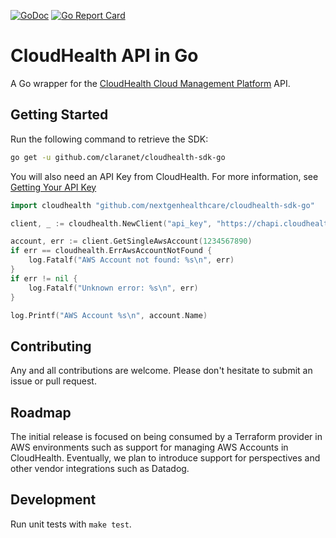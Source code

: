 [![GoDoc](http://img.shields.io/badge/godoc-reference-blue.svg)](https://godoc.org/github.com/nextgenhealthcare/cloudhealth-sdk-go)
[![Go Report Card](https://goreportcard.com/badge/github.com/nextgenhealthcare/cloudhealth-sdk-go)](https://goreportcard.com/report/github.com/nextgenhealthcare/cloudhealth-sdk-go)

# CloudHealth API in Go

A Go wrapper for the [CloudHealth Cloud Management Platform](https://www.cloudhealthtech.com/) API.

## Getting Started

Run the following command to retrieve the SDK:

```bash
go get -u github.com/claranet/cloudhealth-sdk-go
```

You will also need an API Key from CloudHealth. For more information, see [Getting Your API Key](http://apidocs.cloudhealthtech.com/#documentation_getting-your-api-key)

```go
import cloudhealth "github.com/nextgenhealthcare/cloudhealth-sdk-go"

client, _ := cloudhealth.NewClient("api_key", "https://chapi.cloudhealthtech.com/v1/")

account, err := client.GetSingleAwsAccount(1234567890)
if err == cloudhealth.ErrAwsAccountNotFound {
	log.Fatalf("AWS Account not found: %s\n", err)
}
if err != nil {
	log.Fatalf("Unknown error: %s\n", err)
}

log.Printf("AWS Account %s\n", account.Name)
```

## Contributing

Any and all contributions are welcome. Please don't hesitate to submit an issue or pull request.

## Roadmap

The initial release is focused on being consumed by a Terraform provider in AWS environments such as support for managing AWS Accounts in CloudHealth. Eventually, we plan to introduce support for perspectives and other vendor integrations such as Datadog.


## Development

Run unit tests with `make test`.
